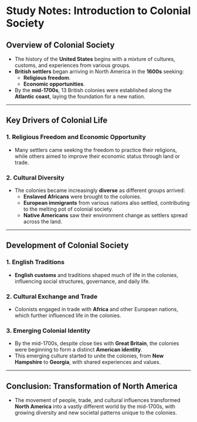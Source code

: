 # Study Notes: Introduction to Colonial Society

## Overview of Colonial Society

- The history of the **United States** begins with a mixture of cultures, customs, and experiences from various groups.
- **British settlers** began arriving in North America in the **1600s** seeking:
  - **Religious freedom**.
  - **Economic opportunities**.
- By the **mid-1700s**, 13 British colonies were established along the **Atlantic coast**, laying the foundation for a new nation.

---

## Key Drivers of Colonial Life

### 1. **Religious Freedom and Economic Opportunity**

- Many settlers came seeking the freedom to practice their religions, while others aimed to improve their economic status through land or trade.

### 2. **Cultural Diversity**

- The colonies became increasingly **diverse** as different groups arrived:
  - **Enslaved Africans** were brought to the colonies.
  - **European immigrants** from various nations also settled, contributing to the melting pot of colonial society.
  - **Native Americans** saw their environment change as settlers spread across the land.

---

## Development of Colonial Society

### 1. **English Traditions**

- **English customs** and traditions shaped much of life in the colonies, influencing social structures, governance, and daily life.

### 2. **Cultural Exchange and Trade**

- Colonists engaged in trade with **Africa** and other European nations, which further influenced life in the colonies.

### 3. **Emerging Colonial Identity**

- By the mid-1700s, despite close ties with **Great Britain**, the colonies were beginning to form a distinct **American identity**.
- This emerging culture started to unite the colonies, from **New Hampshire** to **Georgia**, with shared experiences and values.

---

## Conclusion: Transformation of North America

- The movement of people, trade, and cultural influences transformed **North America** into a vastly different world by the mid-1700s, with growing diversity and new societal patterns unique to the colonies.
